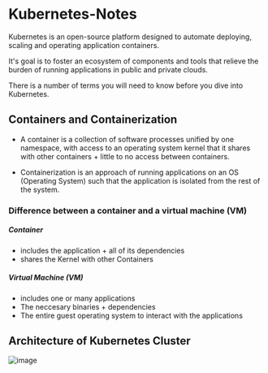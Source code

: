 # Kubernetes-Notes

Kubernetes is an open-source platform designed to automate deploying, scaling and operating application containers.

It's goal is to foster an ecosystem of components and tools that relieve the burden of running applications in public and private clouds.

There is a number of terms you will need to know before you dive into Kubernetes. 

## Containers and Containerization

- A container is a collection of software processes unified by one namespace, with access to an operating system kernel that it shares with other containers + little to no access between containers.

- Containerization is an approach of running applications on an OS (Operating System) such that the application is isolated from the rest of the system. 

### Difference between a container and a virtual machine (VM)
  ##### Container                                                                  
  - includes the application + all of its dependencies                         
  - shares the Kernel with other Containers
  ##### Virtual Machine (VM)  
  - includes one or many applications
  - The neccesary binaries + dependencies
  - The entire guest operating system to interact with the applications
                                                                                
## Architecture of Kubernetes Cluster 
![image](https://user-images.githubusercontent.com/74310324/172833432-9418974f-d2db-444f-9e92-69a8fc28df3d.png)
